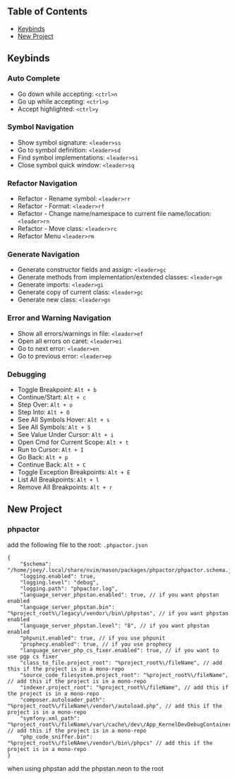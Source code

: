 ## Table of Contents
- [Keybinds](#keybinds)
- [New Project](#new_project)


## Keybinds <a name = "keybinds"></a>

### Auto Complete
- Go down while accepting: `<ctrl>n`
- Go up while accepting: `<ctrl>p`
- Accept highlighted: `<ctrl>y`

### Symbol Navigation
- Show symbol signature: `<leader>ss`
- Go to symbol definition: `<leader>sd`
- Find symbol implementations: `<leader>si`
- Close symbol quick window: `<leader>sq`

### Refactor Navigation
- Refactor - Rename symbol: `<leader>rr`
- Refactor - Format: `<leader>rf`
- Refactor - Change name/namespace to current file name/location: `<leader>rn`
- Refactor - Move class: `<leader>rc`
- Refactor Menu `<leader>rm`

### Generate Navigation
- Generate constructor fields and assign: `<leader>gc`
- Generate methods from implementation/extended classes: `<leader>gm`
- Generate imports: `<leader>gi`
- Generate copy of current class: `<leader>gc`
- Generate new class: `<leader>gn`

### Error and Warning Navigation
- Show all errors/warnings in file: `<leader>ef`
- Open all errors on caret: `<leader>ei`
- Go to next error: `<leader>en`
- Go to previous error: `<leader>ep`

### Debugging
- Toggle Breakpoint: `Alt + b`
- Continue/Start: `Alt + c`
- Step Over: `Alt + o`
- Step Into: `Alt + O`
- See All Symbols Hover: `Alt + s`
- See All Symbols: `Alt + S`
- See Value Under Cursor: `Alt + i`
- Open Cmd for Current Scope: `Alt + t`
- Run to Cursor: `Alt + I`
- Go Back: `Alt + p`
- Continue Back: `Alt + C`
- Toggle Exception Breakpoints: `Alt + E`
- List All Breakpoints: `Alt + l`
- Remove All Breakpoints: `Alt + r`


## New Project <a name = "new_project"></a>

### phpactor
add the following file to the root: `.phpactor.json`
```
{
    "$schema": "/home/joey/.local/share/nvim/mason/packages/phpactor/phpactor.schema.json",
    "logging.enabled": true,
    "logging.level": "debug",
    "logging.path": "phpactor.log",
    "language_server_phpstan.enabled": true, // if you want phpstan enabled
    "language_server_phpstan.bin": "%project_root%\/legacy\/vendor\/bin\/phpstan", // if you want phpstan enabled
    "language_server_phpstan.level": "8", // if you want phpstan enabled
    "phpunit.enabled": true, // if you use phpunit
    "prophecy.enabled": true, // if you use prophecy
    "language_server_php_cs_fixer.enabled": true, // if you want to use pgp cs fixer
    "class_to_file.project_root": "%project_root%\/fileName", // add this if the project is in a mono-repo
    "source_code_filesystem.project_root": "%project_root%\/fileName", // add this if the project is in a mono-repo
    "indexer.project_root": "%project_root%\/fileName", // add this if the project is in a mono-repo
    "composer.autoloader_path": "%project_root%\/fileName\/vendor\/autoload.php", // add this if the project is in a mono-repo
    "symfony.xml_path": "%project_root%\/fileName\/var\/cache\/dev\/App_KernelDevDebugContainer.xml", // add this if the project is in a mono-repo
    "php_code_sniffer.bin": "%project_root%\/fileNAme\/vendor\/bin\/phpcs" // add this if the project is in a mono-repo
}
```

when using phpstan add the phpstan.neon to the root
